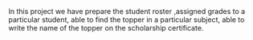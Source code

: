 In this project we have prepare the student roster ,assigned grades to a particular student,
able to find the topper in a particular subject, able to write the name of the topper on the scholarship certificate.
